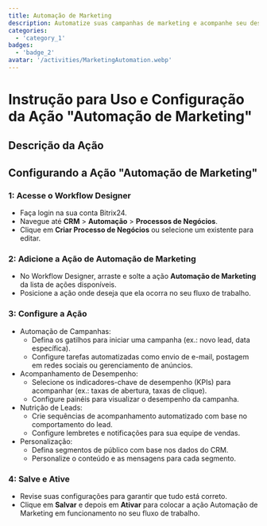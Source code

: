 ```yaml
---
title: Automação de Marketing
description: Automatize suas campanhas de marketing e acompanhe seu desempenho.
categories: 
  - 'category_1'
badges: 
  - 'badge_2'
avatar: '/activities/MarketingAutomation.webp'
---
```

# Instrução para Uso e Configuração da Ação "Automação de Marketing"

## Descrição da Ação

## **Configurando a Ação "Automação de Marketing"**

### 1: Acesse o Workflow Designer
- Faça login na sua conta Bitrix24.
- Navegue até **CRM** > **Automação** > **Processos de Negócios**.
- Clique em **Criar Processo de Negócios** ou selecione um existente para editar.

### 2: Adicione a Ação de Automação de Marketing
- No Workflow Designer, arraste e solte a ação **Automação de Marketing** da lista de ações disponíveis.
- Posicione a ação onde deseja que ela ocorra no seu fluxo de trabalho.

### 3: Configure a Ação
- Automação de Campanhas:
  - Defina os gatilhos para iniciar uma campanha (ex.: novo lead, data específica).
  - Configure tarefas automatizadas como envio de e-mail, postagem em redes sociais ou gerenciamento de anúncios.
- Acompanhamento de Desempenho:
  - Selecione os indicadores-chave de desempenho (KPIs) para acompanhar (ex.: taxas de abertura, taxas de clique).
  - Configure painéis para visualizar o desempenho da campanha.
- Nutrição de Leads:
  - Crie sequências de acompanhamento automatizado com base no comportamento do lead.
  - Configure lembretes e notificações para sua equipe de vendas.
- Personalização:
  - Defina segmentos de público com base nos dados do CRM.
  - Personalize o conteúdo e as mensagens para cada segmento.

### 4: Salve e Ative
- Revise suas configurações para garantir que tudo está correto.
- Clique em **Salvar** e depois em **Ativar** para colocar a ação Automação de Marketing em funcionamento no seu fluxo de trabalho.